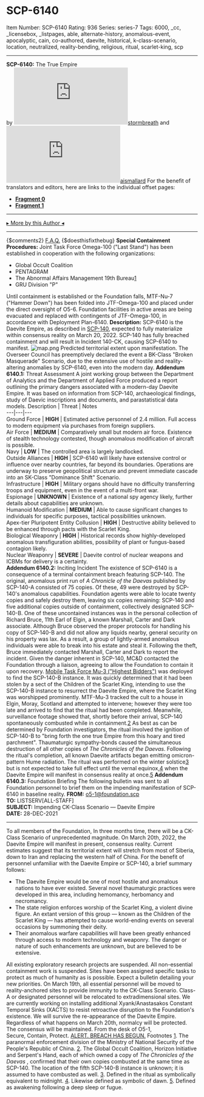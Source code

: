 # SCP-6140
Item Number: SCP-6140
Rating: 936
Series: series-7
Tags: 6000, _cc, _licensebox, _listpages, able, alternate-history, anomalous-event, apocalyptic, cain, co-authored, daevite, historical, k-class-scenario, location, neutralized, reality-bending, religious, ritual, scarlet-king, scp

---

**SCP-6140:** The True Empire  
by [![stormbreath](https://www.wikidot.com/avatar.php?userid=3075960&amp;size=small&amp;timestamp=1748815542)](http://www.wikidot.com/user:info/stormbreath)[stormbreath](http://www.wikidot.com/user:info/stormbreath) and [![aismallard](https://www.wikidot.com/avatar.php?userid=4598089&amp;size=small&amp;timestamp=1748815542)](http://www.wikidot.com/user:info/aismallard)[aismallard](http://www.wikidot.com/user:info/aismallard)
For the benefit of translators and editors, here are links to the individual offset pages:
  * **[Fragment 0](https://scp-wiki.wikidot.com/fragment:scp-6140-0)**
  * **[Fragment 1](https://scp-wiki.wikidot.com/fragment:scp-6140-1)**

* * *
[▸ More by this Author ◂](https://scp-wiki.wikidot.com/aismallard)
* * *
{$comments2}
[F.A.Q.](https://scp-wiki.wikidot.com/component:info-ayers)
{$doesthisfixthebug}
**Special Containment Procedures:** Joint Task Force Omega-100 ("Last Stand") has been established in cooperation with the following organizations:
  * Global Occult Coalition
  * PENTAGRAM
  * The Abnormal Affairs Management 19th Bureau[1](javascript:;)
  * GRU Division "P"

Until containment is established or the Foundation falls, MTF-Nu-7 ("Hammer Down") has been folded into JTF-Omega-100 and placed under the direct oversight of O5-6. Foundation facilities in active areas are being evacuated and replaced with contingents of JTF-Omega-100, in accordance with Deployment Plan-6140.
**Description:** SCP-6140 is the Daevite Empire, as described in [SCP-140](/scp-140), expected to fully materialize within consensus reality on March 20, 2022. SCP-140 has fully breached containment and will result in Incident 140-CK, causing SCP-6140 to manifest.
![map.png](https://scp-wiki.wikidot.com/local--files/fragment:scp-6140-0/map.png)
Predicted territorial extent upon manifestation.
The Overseer Council has preemptively declared the event a BK-Class "Broken Masquerade" Scenario, due to the extensive use of hostile and reality-altering anomalies by SCP-6140, even into the modern day.
**Addendum 6140.1:** Threat Assessment
A joint working group between the Department of Analytics and the Department of Applied Force produced a report outlining the primary dangers associated with a modern-day Daevite Empire. It was based on information from SCP-140, archaeological findings, study of Daevic inscriptions and documents, and parastatistical data models.
Description | Threat | Notes  
---|---|---  
Ground Force | **HIGH** | Estimated active personnel of 2.4 million. Full access to modern equipment via purchases from foreign suppliers.  
Air Force | **MEDIUM** | Comparatively small but modern air force. Existence of stealth technology contested, though anomalous modification of aircraft is possible.  
Navy | **LOW** | The controlled area is largely landlocked.  
Outside Alliances | **HIGH** | SCP-6140 will likely have extensive control or influence over nearby countries, far beyond its boundaries. Operations are underway to preserve geopolitical structure and prevent immediate cascade into an SK-Class "Dominance Shift" Scenario.  
Infrastructure | **HIGH** | Military organs should have no difficulty transferring troops and equipment, even in the event of a multi-front war.  
Espionage | **UNKNOWN** | Existence of a national spy agency likely, further details about capabilities are unknown.  
Humanoid Modification | **MEDIUM** | Able to cause significant changes to individuals for specific purposes, tactical possibilities unknown.  
Apex-tier Pluripotent Entity Collusion | **HIGH** | Destructive ability believed to be enhanced through pacts with the Scarlet King.  
Biological Weaponry | **HIGH** | Historical records show highly-developed anomalous transfiguration abilities, possibility of plant or fungus-based contagion likely.  
Nuclear Weaponry | **SEVERE** | Daevite control of nuclear weapons and ICBMs for delivery is a certainty.  
**Addendum 6140.2:** Inciting Incident
The existence of SCP-6140 is a consequence of a terminal containment breach featuring SCP-140. The original, anomalous print run of _A Chronicle of the Daevas_ published by SCP-140-A consisted of 75 copies. Of these, 49 were destroyed by SCP-140's anomalous capabilities. Foundation agents were able to locate twenty copies and safely destroy them, leaving six copies remaining: SCP-140 and five additional copies outside of containment, collectively designated SCP-140-B.
One of these uncontained instances was in the personal collection of Richard Bruce, 11th Earl of Elgin, a known Marshall, Carter and Dark associate. Although Bruce observed the proper protocols for handling his copy of SCP-140-B and did not allow any liquids nearby, general security on his property was lax. As a result, a group of lightly-armed anomalous individuals were able to break into his estate and steal it.
Following the theft, Bruce immediately contacted Marshall, Carter and Dark to report the incident. Given the danger inherent in SCP-140, MC&D contacted the Foundation through a liaison, agreeing to allow the Foundation to contain it upon recovery. [Mobile Task Force Mu-3 ("Highest Bidders")](/application-to-form-mtf-mu3-cover-letter) was deployed to find the SCP-140-B instance.
It was quickly determined that it had been stolen by a sect of the Children of the Scarlet King, intending to use the SCP-140-B instance to resurrect the Daevite Empire, where the Scarlet King was worshipped prominently. MTF-Mu-3 tracked the cult to a house in Elgin, Moray, Scotland and attempted to intervene; however they were too late and arrived to find that the ritual had been completed. Meanwhile, surveillance footage showed that, shortly before their arrival, SCP-140 spontaneously combusted while in containment.[2](javascript:;)
As best as can be determined by Foundation investigators, the ritual involved the ignition of SCP-140-B to "bring forth the one true Empire from this hoary and tired parchment". Thaumaturgic sympathy-bonds caused the simultaneous destruction of all other copies of _The Chronicles of the Daevas_. Following the ritual's completion, all known Daevite artifacts began emitting omicron-pattern Hume radiation.
The ritual was performed on the winter solstice[3](javascript:;) but is not expected to take full effect until the vernal equinox,[4](javascript:;) when the Daevite Empire will manifest in consensus reality at once.[5](javascript:;)
**Addendum 6140.3:** Foundation Briefing
The following bulletin was sent to all Foundation personnel to brief them on the impending manifestation of SCP-6140 in baseline reality.
**FROM:** o5-1@foundation.scp  
**TO:** LISTSERV[ALL-STAFF]  
**SUBJECT:** Impending CK-Class Scenario — Daevite Empire  
**DATE:** 28-DEC-2021
* * *
To all members of the Foundation,
In three months time, there will be a CK-Class Scenario of unprecedented magnitude. On March 20th, 2022, the Daevite Empire will manifest in present, consensus reality. Current estimates suggest that its territorial extent will stretch from most of Siberia, down to Iran and replacing the western half of China. For the benefit of personnel unfamiliar with the Daevite Empire or SCP-140, a brief summary follows:
  * The Daevite Empire would be one of most hostile and anomalous nations to have ever existed. Several novel thaumaturgic practices were developed in this area, including hemomancy, herbomancy and necromancy.
  * The state religion enforces worship of the Scarlet King, a violent divine figure. An extant version of this group — known as the Children of the Scarlet King — has attempted to cause world-ending events on several occasions by summoning their deity.
  * Their anomalous warfare capabilities will have been greatly enhanced through access to modern technology and weaponry. The danger or nature of such enhancements are unknown, but are believed to be extensive.

All existing exploratory research projects are suspended. All non-essential containment work is suspended. Sites have been assigned specific tasks to protect as much of humanity as is possible. Expect a bulletin detailing your new priorities.
On March 19th, all essential personnel will be moved to reality-anchored sites to provide immunity to the CK-Class Scenario. Class-A or designated personnel will be relocated to extradimensional sites. We are currently working on installing additional Xyank/Anastasakos Constant Temporal Sinks (XACTS) to resist retroactive disruption to the Foundation's existence.
We will survive the re-appearance of the Daevite Empire. Regardless of what happens on March 20th, normalcy will be protected. The consensus will be maintained.
From the desk of O5-1,  
Secure, Contain, Protect.
[ALERT. BREACH HAS BEGUN.](/scp-6140/offset/1)
Footnotes
[1](javascript:;). The paranormal enforcement division of the Ministry of National Security of the People's Republic of China.
[2](javascript:;). The Global Occult Coalition, Horizon Initiative and Serpent's Hand, each of which owned a copy of _The Chronicles of the Daevas_ , confirmed that their own copies combusted at the same time as SCP-140. The location of the fifth SCP-140-B instance is unknown; it is assumed to have combusted as well.
[3](javascript:;). Defined in the ritual as symbolically equivalent to midnight.
[4](javascript:;). Likewise defined as symbolic of dawn.
[5](javascript:;). Defined as awakening following a deep sleep or fugue.